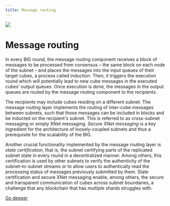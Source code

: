 ```yaml
---
title: Message routing
---
```


![](/img/how-it-works/messaging-routing.webp)

# Message routing

In every BIG round, the message routing component receives a block of messages to be processed from consensus – the same block on each node of the subnet – and places the messages into the input queues of their target cubes, a process called *induction*. Then, it triggers the execution round which will potentially lead to new cube messages in the executed cubes' output queues. Once execution is done, the messages in the output queues are routed by the message routing component to the recipients. 

The recipients may include cubes residing on a different subnet. The message routing layer implements the routing of inter-cube messages between subnets, such that those messages can be included in blocks and be inducted on the recipient's subnet. This is referred to as cross-subnet messaging or simply XNet messaging. *Secure XNet messaging* is a key ingredient for the architecture of loosely-coupled subnets and thus a prerequisite for the scalability of the BIG.

Another crucial functionality implemented by the message routing layer is *state certification*, that is, the subnet certifying parts of the replicated subnet state in every round in a decentralized manner. Among others, this certification is used by other subnets to verify the authenticity of the subnet-to-subnet streams or to allow users to authentically read the processing status of messages previously submitted by them. State certification and secure XNet messaging enable, among others, the secure and transparent communication of cubes across subnet boundaries, a challenge that any blockchain that has multiple shards struggles with. 

[Go deeper](/how-it-works/message-routing/)
